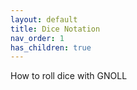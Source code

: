```yaml
---
layout: default
title: Dice Notation 
nav_order: 1
has_children: true
---
```


How to roll dice with GNOLL
